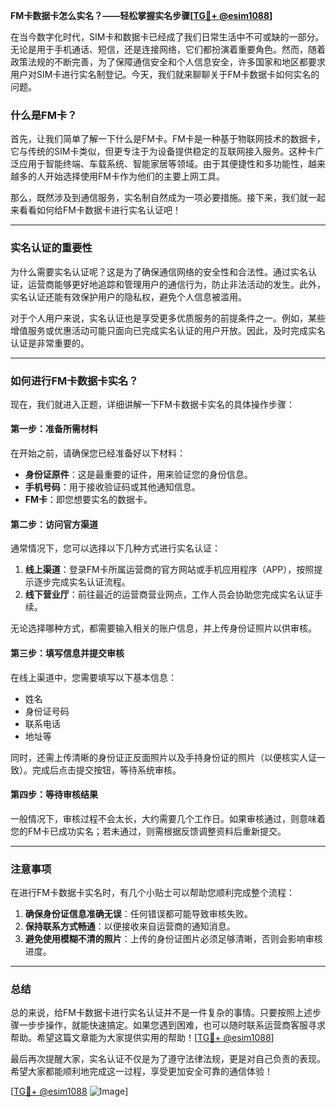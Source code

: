 **FM卡数据卡怎么实名？——轻松掌握实名步骤[[TG💪+ @esim1088](https://t.me/s/esim1088)]**

在当今数字化时代，SIM卡和数据卡已经成了我们日常生活中不可或缺的一部分。无论是用于手机通话、短信，还是连接网络，它们都扮演着重要角色。然而，随着政策法规的不断完善，为了保障通信安全和个人信息安全，许多国家和地区都要求用户对SIM卡进行实名制登记。今天，我们就来聊聊关于FM卡数据卡如何实名的问题。

### 什么是FM卡？

首先，让我们简单了解一下什么是FM卡。FM卡是一种基于物联网技术的数据卡，它与传统的SIM卡类似，但更专注于为设备提供稳定的互联网接入服务。这种卡广泛应用于智能终端、车载系统、智能家居等领域。由于其便捷性和多功能性，越来越多的人开始选择使用FM卡作为他们的主要上网工具。

那么，既然涉及到通信服务，实名制自然成为一项必要措施。接下来，我们就一起来看看如何给FM卡数据卡进行实名认证吧！

---

### 实名认证的重要性

为什么需要实名认证呢？这是为了确保通信网络的安全性和合法性。通过实名认证，运营商能够更好地追踪和管理用户的通信行为，防止非法活动的发生。此外，实名认证还能有效保护用户的隐私权，避免个人信息被滥用。

对于个人用户来说，实名认证也是享受更多优质服务的前提条件之一。例如，某些增值服务或优惠活动可能只面向已完成实名认证的用户开放。因此，及时完成实名认证是非常重要的。

---

### 如何进行FM卡数据卡实名？

现在，我们就进入正题，详细讲解一下FM卡数据卡实名的具体操作步骤：

#### 第一步：准备所需材料

在开始之前，请确保您已经准备好以下材料：
- **身份证原件**：这是最重要的证件，用来验证您的身份信息。
- **手机号码**：用于接收验证码或其他通知信息。
- **FM卡**：即您想要实名的数据卡。

#### 第二步：访问官方渠道

通常情况下，您可以选择以下几种方式进行实名认证：
1. **线上渠道**：登录FM卡所属运营商的官方网站或手机应用程序（APP），按照提示逐步完成实名认证流程。
2. **线下营业厅**：前往最近的运营商营业网点，工作人员会协助您完成实名认证手续。

无论选择哪种方式，都需要输入相关的账户信息，并上传身份证照片以供审核。

#### 第三步：填写信息并提交审核

在线上渠道中，您需要填写以下基本信息：
- 姓名
- 身份证号码
- 联系电话
- 地址等

同时，还需上传清晰的身份证正反面照片以及手持身份证的照片（以便核实人证一致）。完成后点击提交按钮，等待系统审核。

#### 第四步：等待审核结果

一般情况下，审核过程不会太长，大约需要几个工作日。如果审核通过，则意味着您的FM卡已成功实名；若未通过，则需根据反馈调整资料后重新提交。

---

### 注意事项

在进行FM卡数据卡实名时，有几个小贴士可以帮助您顺利完成整个流程：

1. **确保身份证信息准确无误**：任何错误都可能导致审核失败。
2. **保持联系方式畅通**：以便接收来自运营商的通知消息。
3. **避免使用模糊不清的照片**：上传的身份证图片必须足够清晰，否则会影响审核进度。

---

### 总结

总的来说，给FM卡数据卡进行实名认证并不是一件复杂的事情。只要按照上述步骤一步步操作，就能快速搞定。如果您遇到困难，也可以随时联系运营商客服寻求帮助。希望这篇文章能为大家提供实用的帮助！[[TG💪+ @esim1088](https://t.me/s/esim1088)]

最后再次提醒大家，实名认证不仅是为了遵守法律法规，更是对自己负责的表现。希望大家都能顺利地完成这一过程，享受更加安全可靠的通信体验！

[[TG💪+ @esim1088](https://t.me/s/esim1088) ![Image](https://i.postimg.cc/4NQfJmqS/Snipaste-2025-05-13-00-14-12.png)]